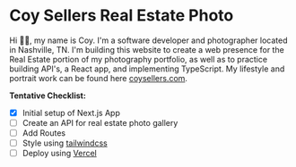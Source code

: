 # Coy Sellers Real Estate Photo

Hi 👋🏻, my name is Coy. I'm a software developer and photographer located in Nashville, TN. I'm building this website to create a web presence for the Real Estate portion of my photography portfolio, as well as to practice building API's, a React app, and implementing TypeScript. My lifestyle and portrait work can be found here [coysellers.com](https://www.coysellers.com/).

**Tentative Checklist:**

- [x] Initial setup of Next.js App
- [ ] Create an API for real estate photo gallery
- [ ] Add Routes
- [ ] Style using [tailwindcss](https://tailwindcss.com/)
- [ ] Deploy using [Vercel](https://vercel.com/)
